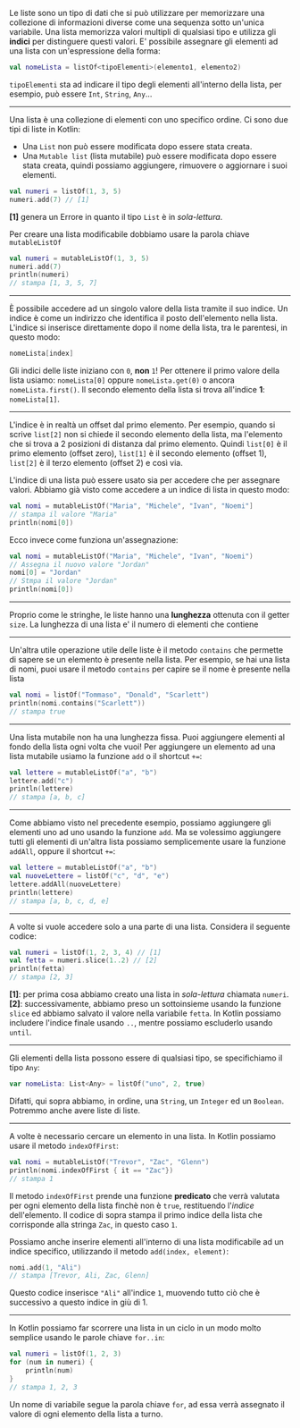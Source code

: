 Le liste sono un tipo di dati che si può utilizzare per memorizzare una collezione di informazioni diverse come una sequenza sotto un'unica variabile.
Una lista memorizza valori multipli di qualsiasi tipo e utilizza gli **indici** per distinguere questi valori.
E' possibile assegnare gli elementi ad una lista con un'espressione della forma:
```kotlin
val nomeLista = listOf<tipoElementi>(elemento1, elemento2)
```
`tipoElementi` sta ad indicare il tipo degli elementi all'interno della lista, per esempio, può essere  `Int`, `String`, `Any`...

---

Una lista è una collezione di elementi con uno specifico ordine.
Ci sono due tipi di liste in Kotlin:

- Una `List` non può essere modificata dopo essere stata creata.
- Una `Mutable list` (lista mutabile) può essere modificata dopo essere stata creata, quindi possiamo aggiungere, rimuovere o aggiornare i suoi elementi.

```kotlin
val numeri = listOf(1, 3, 5)
numeri.add(7) // [1]
```
__[1]__ genera un Errore in quanto il tipo `List` è in _sola-lettura_.

Per creare una lista modificabile dobbiamo usare la parola chiave `mutableListOf`
```kotlin
val numeri = mutableListOf(1, 3, 5)
numeri.add(7)
println(numeri)
// stampa [1, 3, 5, 7]
```

---

È possibile accedere ad un singolo valore della lista tramite il suo indice.
Un indice è come un indirizzo che identifica il posto dell'elemento nella lista.
L'indice si inserisce direttamente dopo il nome della lista, tra le parentesi, in questo modo:
```kotlin
nomeLista[index]
```
Gli indici delle liste iniziano con `0`, **non** `1`! Per ottenere il primo valore della lista usiamo: `nomeLista[0]` oppure `nomeLista.get(0)` o ancora `nomeLista.first()`.
Il secondo elemento della lista si trova all'indice __1__: `nomeLista[1]`.

---

L'indice è in realtà un offset dal primo elemento. Per esempio, quando si scrive `list[2]` non si chiede il secondo elemento della lista, ma l'elemento che si trova a 2 posizioni di distanza dal primo elemento. Quindi `list[0]` è il primo elemento (offset zero), `list[1]` è il secondo elemento (offset 1), `list[2]` è il terzo elemento (offset 2) e così via.

L'indice di una lista può essere usato sia per accedere che per assegnare valori.
Abbiamo già visto come accedere a un indice di lista in questo modo:
```kotlin
val nomi = mutableListOf("Maria", "Michele", "Ivan", "Noemi"]
// stampa il valore "Maria"
println(nomi[0])
```
Ecco invece come funziona un'assegnazione:
```kotlin
val nomi = mutableListOf("Maria", "Michele", "Ivan", "Noemi")
// Assegna il nuovo valore "Jordan"
nomi[0] = "Jordan"
// Stmpa il valore "Jordan"
println(nomi[0])
```

---

Proprio come le stringhe, le liste hanno una __lunghezza__ ottenuta con il getter `size`.
La lunghezza di una lista e' il numero di elementi che contiene

---

Un'altra utile operazione utile delle liste è il metodo `contains` che permette di sapere se un elemento è presente nella lista.
Per esempio, se hai una lista di nomi, puoi usare il metodo `contains` per capire se il nome è presente nella lista
```kotlin
val nomi = listOf("Tommaso", "Donald", "Scarlett")
println(nomi.contains("Scarlett"))
// stampa true
```

---

Una lista mutabile non ha una lunghezza fissa.
Puoi aggiungere elementi al fondo della lista ogni volta che vuoi!
Per aggiungere un elemento ad una lista mutabile usiamo la funzione `add` o il shortcut `+=`:
```kotlin
val lettere = mutableListOf("a", "b")
lettere.add("c")
println(lettere)
// stampa [a, b, c]
```

---

Come abbiamo visto nel precedente esempio, possiamo aggiungere gli elementi uno ad uno usando la funzione `add`.
Ma se volessimo aggiungere tutti gli elementi di un'altra lista possiamo semplicemente usare la funzione `addAll`, oppure il shortcut `+=`:
```kotlin
val lettere = mutableListOf("a", "b")
val nuoveLettere = listOf("c", "d", "e") 
lettere.addAll(nuoveLettere)
println(lettere)
// stampa [a, b, c, d, e]
```

---

A volte si vuole accedere solo a una parte di una lista.
Considera il seguente codice:
```kotlin
val numeri = listOf(1, 2, 3, 4) // [1]
val fetta = numeri.slice(1..2) // [2]
println(fetta)
// stampa [2, 3]
```

__[1]__: per prima cosa abbiamo creato una lista in _sola-lettura_ chiamata `numeri`.
__[2]__: successivamente, abbiamo preso un sottoinsieme usando la funzione `slice` ed abbiamo salvato il valore nella variabile `fetta`.
In Kotlin possiamo includere l'indice finale usando `..`, mentre possiamo escluderlo usando `until`.

---

Gli elementi della lista possono essere di qualsiasi tipo, se specifichiamo il tipo `Any`:
```kotlin
var nomeLista: List<Any> = listOf("uno", 2, true)
```

Difatti, qui sopra abbiamo, in ordine, una `String`, un `Integer` ed un `Boolean`.
Potremmo anche avere liste di liste.

---

A volte è necessario cercare un elemento in una lista.
In Kotlin possiamo usare il metodo `indexOfFirst`:
```kotlin
val nomi = mutableListOf("Trevor", "Zac", "Glenn")
println(nomi.indexOfFirst { it == "Zac"})
// stampa 1
```

Il metodo `indexOfFirst` prende una funzione __predicato__ che verrà valutata per ogni elemento della lista finchè non è `true`, restituendo l'_indice_ dell'elemento.
Il codice di sopra stampa il primo indice della lista che corrisponde alla stringa `Zac`, in questo caso `1`.

Possiamo anche inserire elementi all'interno di una lista modificabile ad un indice specifico, utilizzando il metodo `add(index, element)`:

```kotlin
nomi.add(1, "Ali")
// stampa [Trevor, Ali, Zac, Glenn]
```
Questo codice inserisce `"Ali"` all'indice `1`, muovendo tutto ciò che è successivo a questo indice in giù di 1.

---

In Kotlin possiamo far scorrere una lista in un ciclo in un modo molto semplice usando le parole chiave `for..in`:
```kotlin
val numeri = listOf(1, 2, 3)
for (num in numeri) {
    println(num)
}
// stampa 1, 2, 3 
```
Un nome di variabile segue la parola chiave `for`, ad essa verrà assegnato il valore di ogni elemento della lista a turno.
